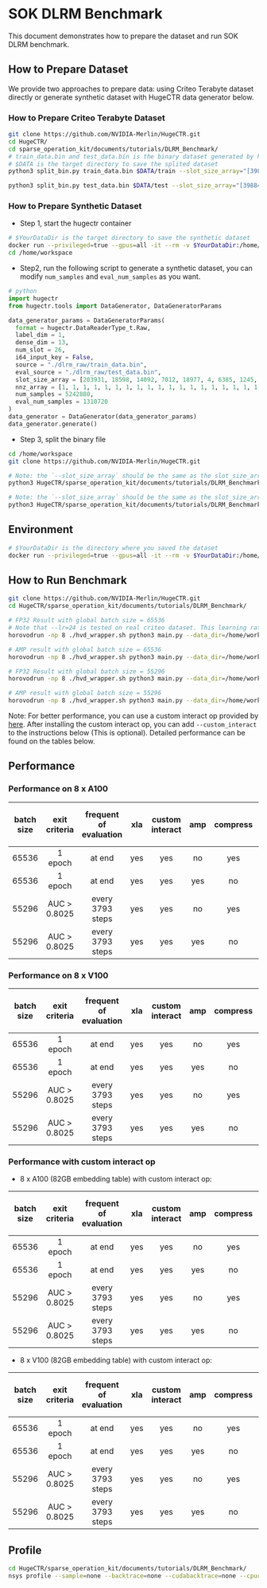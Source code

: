 # SOK DLRM Benchmark

This document demonstrates how to prepare the dataset and run SOK DLRM benchmark.

## How to Prepare Dataset
We provide two approaches to prepare data: using Criteo Terabyte dataset directly or generate synthetic dataset with HugeCTR data generator below.

### How to Prepare Criteo Terabyte Dataset

```bash
git clone https://github.com/NVIDIA-Merlin/HugeCTR.git
cd HugeCTR/
cd sparse_operation_kit/documents/tutorials/DLRM_Benchmark/
# train_data.bin and test_data.bin is the binary dataset generated by hugectr
# $DATA is the target directory to save the splited dataset
python3 split_bin.py train_data.bin $DATA/train --slot_size_array="[39884406,39043,17289,7420,20263,3,7120,1543,63,38532951,2953546,403346,10,2208,11938,155,4,976,14,39979771,25641295,39664984,585935,12972,108,36]"

python3 split_bin.py test_data.bin $DATA/test --slot_size_array="[39884406,39043,17289,7420,20263,3,7120,1543,63,38532951,2953546,403346,10,2208,11938,155,4,976,14,39979771,25641295,39664984,585935,12972,108,36]"
```

### How to Prepare Synthetic Dataset

* Step 1, start the hugectr container
```bash
# $YourDataDir is the target directory to save the synthetic dataset
docker run --privileged=true --gpus=all -it --rm -v $YourDataDir:/home/workspace nvcr.io/nvidia/merlin/merlin-training:22.05
cd /home/workspace
```

* Step2, run the following script to generate a synthetic dataset, you can modify `num_samples` and `eval_num_samples` as you want.

```python
# python
import hugectr
from hugectr.tools import DataGenerator, DataGeneratorParams

data_generator_params = DataGeneratorParams(
  format = hugectr.DataReaderType_t.Raw,
  label_dim = 1,
  dense_dim = 13,
  num_slot = 26,
  i64_input_key = False,
  source = "./dlrm_raw/train_data.bin",
  eval_source = "./dlrm_raw/test_data.bin",
  slot_size_array = [203931, 18598, 14092, 7012, 18977, 4, 6385, 1245, 49, 186213, 71328, 67288, 11, 2168, 7338, 61, 4, 932, 15, 204515, 141526, 199433, 60919, 9137, 71, 34],
  nnz_array = [1, 1, 1, 1, 1, 1, 1, 1, 1, 1, 1, 1, 1, 1, 1, 1, 1, 1, 1, 1, 1, 1, 1, 1, 1, 1],
  num_samples = 5242880,
  eval_num_samples = 1310720
)
data_generator = DataGenerator(data_generator_params)
data_generator.generate()
```

* Step 3, split the binary file

```bash
cd /home/workspace
git clone https://github.com/NVIDIA-Merlin/HugeCTR.git

# Note: the `--slot_size_array` should be the same as the slot_size_array in step 2.
python3 HugeCTR/sparse_operation_kit/documents/tutorials/DLRM_Benchmark/preprocess/split_bin.py ./dlrm_raw/train_data.bin ./splited_dataset/train/ --slot_size_array="[203931,18598,14092,7012,18977,4,6385,1245,49,186213,71328,67288,11,2168,7338,61,4,932,15,204515,141526,199433,60919,9137,71,34]"

# Note: the `--slot_size_array` should be the same as the slot_size_array in step 2.
python3 HugeCTR/sparse_operation_kit/documents/tutorials/DLRM_Benchmark/preprocess/split_bin.py ./dlrm_raw/test_data.bin ./splited_dataset/test/ --slot_size_array="[203931,18598,14092,7012,18977,4,6385,1245,49,186213,71328,67288,11,2168,7338,61,4,932,15,204515,141526,199433,60919,9137,71,34]"
```

## Environment

```bash
# $YourDataDir is the directory where you saved the dataset
docker run --privileged=true --gpus=all -it --rm -v $YourDataDir:/home/workspace nvcr.io/nvidia/merlin/merlin-tensorflow-training:22.05
```

## How to Run Benchmark

```bash
git clone https://github.com/NVIDIA-Merlin/HugeCTR.git
cd HugeCTR/sparse_operation_kit/documents/tutorials/DLRM_Benchmark/

# FP32 Result with global batch size = 65536
# Note that --lr=24 is tested on real criteo dataset. This learning rate is too large for a synthetic dataset and it is likely to cause the loss to become nan
horovodrun -np 8 ./hvd_wrapper.sh python3 main.py --data_dir=/home/workspace/splited_dataset/ --global_batch_size=65536 --xla --compress --eval_in_last --epochs=1000 --lr=24

# AMP result with global batch size = 65536
horovodrun -np 8 ./hvd_wrapper.sh python3 main.py --data_dir=/home/workspace/splited_dataset/ --global_batch_size=65536 --xla --amp --eval_in_last --epochs=1000 --lr=24

# FP32 Result with global batch size = 55296
horovodrun -np 8 ./hvd_wrapper.sh python3 main.py --data_dir=/home/workspace/splited_dataset/ --global_batch_size=55296 --xla --compress --epochs=1000 --lr=24

# AMP result with global batch size = 55296
horovodrun -np 8 ./hvd_wrapper.sh python3 main.py --data_dir=/home/workspace/splited_dataset/ --global_batch_size=55296 --xla --amp --epochs=1000 --lr=24
```

Note: For better performance, you can use a custom interact op provided by [here](https://github.com/NVIDIA/DeepLearningExamples/tree/master/TensorFlow2/Recommendation/DLRM/tensorflow-dot-based-interact). After installing the custom interact op, you can add `--custom_interact` to the instructions below (This is optional). Detailed performance can be found on the tables below.

## Performance

### Performance on 8 x A100

| batch size | exit criteria | frequent of evaluation | xla | custom interact | amp | compress | training time (minutes) | evaluating time (minutes) | total time (minutes) | average time of iteration (ms) | throughput(samples/second) |
| :---: | :---:        | :---:            | :---: | :---: | :---: | :---: | :---: | :---: | :---: | :---: | :---:  |
| 65536 | 1 epoch      | at end           | yes   | yes   | no    | yes   | 8.79  | 0.10  | 8.89  | 8.25  | 8.16M  |
| 65536 | 1 epoch      | at end           | yes   | yes   | yes   | no    | 6.72  | 0.09  | 6.81  | 6.30  | 10.78M |
| 55296 | AUC > 0.8025 | every 3793 steps | yes   | yes   | no    | yes   | 8.04  | 1.59  | 9.63  | 7.48  | 7.60M  |
| 55296 | AUC > 0.8025 | every 3793 steps | yes   | yes   | yes   | no    | 6.52  | 1.94  | 8.46  | 6.07  | 10.45M |

### Performance on 8 x V100

| batch size | exit criteria | frequent of evaluation | xla | custom interact | amp | compress | training time (minutes) | evaluating time (minutes) | total time (minutes) | average time of iteration (ms) | throughput(samples/second) |
| :---: | :---:        | :---:            | :---: | :---: | :---: | :---: | :---:  | :---: | :---:  | :---:  | :---: |
| 65536 | 1 epoch      | at end           | yes   | yes   | no    | yes   | 19.25  | 0.21  | 19.46  | 18.04  | 3.66M |
| 65536 | 1 epoch      | at end           | yes   | yes   | yes   | no    | 12.91  | 0.19  | 13.10  | 12.10  | 5.53M |
| 55296 | AUC > 0.8025 | every 3793 steps | yes   | yes   | no    | yes   | 18.48  | 4.03  | 22.51  | 16.24  | 3.45M |
| 55296 | AUC > 0.8025 | every 3793 steps | yes   | yes   | yes   | no    | 12.11  | 3.18  | 15.29  | 10.65  | 5.36M |

### Performance with custom interact op

* 8 x A100 (82GB embedding table) with custom interact op:

| batch size | exit criteria | frequent of evaluation | xla | custom interact | amp | compress | training time (minutes) | evaluating time (minutes) | total time (minutes) | average time of iteration (ms) | throughput(samples/second) |
| :---: | :---:        | :---:            | :---: | :---: | :---: | :---: | :---: | :---: | :---: | :---: | :---:  |
| 65536 | 1 epoch      | at end           | yes   | yes   | no    | yes   | 5.93  | 0.09  | 6.02  | 5.55  | 12.08M |
| 65536 | 1 epoch      | at end           | yes   | yes   | yes   | no    | 5.06  | 0.07  | 5.13  | 4.74  | 14.51M |
| 55296 | AUC > 0.8025 | every 3793 steps | yes   | yes   | no    | yes   | 5.23  | 1.44  | 6.67  | 4.87  | 11.66M |
| 55296 | AUC > 0.8025 | every 3793 steps | yes   | yes   | yes   | no    | 4.99  | 1.26  | 6.25  | 4.64  | 12.50M |

* 8 x V100 (82GB embedding table) with custom interact op:

| batch size | exit criteria | frequent of evaluation | xla | custom interact | amp | compress | training time (minutes) | evaluating time (minutes) | total time (minutes) | average time of iteration (ms) | throughput(samples/second) |
| :---: | :---:        | :---:            | :---: | :---: | :---: | :---: | :---:  | :---: | :---:  | :---:  | :---: |
| 65536 | 1 epoch      | at end           | yes   | yes   | no    | yes   | 17.52  | 0.19  | 17.71  | 16.42  | 4.02M |
| 65536 | 1 epoch      | at end           | yes   | yes   | yes   | no    | 10.20  | 0.15  | 10.35  | 9.56   | 6.99M |
| 55296 | AUC > 0.8025 | every 3793 steps | yes   | yes   | no    | yes   | 16.45  | 3.59  | 20.04  | 14.45  | 3.85M |
| 55296 | AUC > 0.8025 | every 3793 steps | yes   | yes   | yes   | no    | 9.69   | 2.54  | 12.23  | 8.52   | 6.62M |

## Profile

```bash
cd HugeCTR/sparse_operation_kit/documents/tutorials/DLRM_Benchmark/
nsys profile --sample=none --backtrace=none --cudabacktrace=none --cpuctxsw=none --trace-fork-before-exec=true horovodrun -np 8 ./hvd_wrapper.sh python3 main.py --data_dir=($DATA) --global_batch_size=65536 --xla --compress --custom_interact --early_stop=30
```
